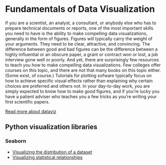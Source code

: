 # Fundamentals of Data Visualization

If you are a scientist, an analyst, a consultant, or anybody else who has to prepare technical documents or reports, one of the most important skills you need to have is the ability to make compelling data visualizations, generally in the form of figures. Figures will typically carry the weight of your arguments. They need to be clear, attractive, and convincing. The difference between good and bad figures can be the difference between a highly influential or an obscure paper, a grant or contract won or lost, a job interview gone well or poorly. And yet, there are surprisingly few resources to teach you how to make compelling data visualizations. Few colleges offer courses on this topic, and there are not that many books on this topic either. (Some exist, of course.) Tutorials for plotting sofware typically focus on how to achieve specific visual effects rather than explaining why certain choices are preferred and others not. In your day-to-day work, you are simply expected to know how to make good figures, and if you’re lucky you have a patient adviser who teaches you a few tricks as you’re writing your first scientific papers.

[Read more about dataviz](https://serialmentor.com/dataviz/)

## Python visualization libraries
### Seaborn
* [Visualizing the distribution of a dataset](seaborn/Visualizing-the-distribution-of-a-dataset.ipynb)
* [Visualizing statistical relationships](seaborn/Visualizing-statistical-relationships.ipynb)